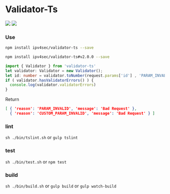 # Validator-Ts

[![](https://img.shields.io/travis/ipv4sec/validator-ts.svg?branch=master&style=flat-square)](https://travis-ci.org/ipv4sec/validator-ts)
[![](https://img.shields.io/github/tag/ipv4sec/validator-ts.svg?style=flat-square)](https://travis-ci.org/ipv4sec/validator-ts)


### Use

```bash
npm install ipv4sec/validator-ts --save
```

```bash
npm install ipv4sec/validator-ts#v2.0.0 --save
```

```typescript
import { Validator } from 'validator-ts'
let validator: Validator = new Validator();
let id: number = validator.toNumber(request.params['id'] , 'PARAM_INVALID');
if ( validator.hasValidatorErrors() ) {
  console.log(validator.validatorErrors)
}
```

Return
```json
[ { 'reason': 'PARAM_INVALID', 'message': 'Bad Request' },
  { 'reason': 'CUSTOM_PARAM_INVALID', 'message': 'Bad Request' } ]
```

### lint

`sh ./bin/tslint.sh` or  `gulp tslint`

### test

`sh ./bin/test.sh` or  `npm test`


### build

`sh ./bin/build.sh` or  `gulp build` or  `gulp watch-build`